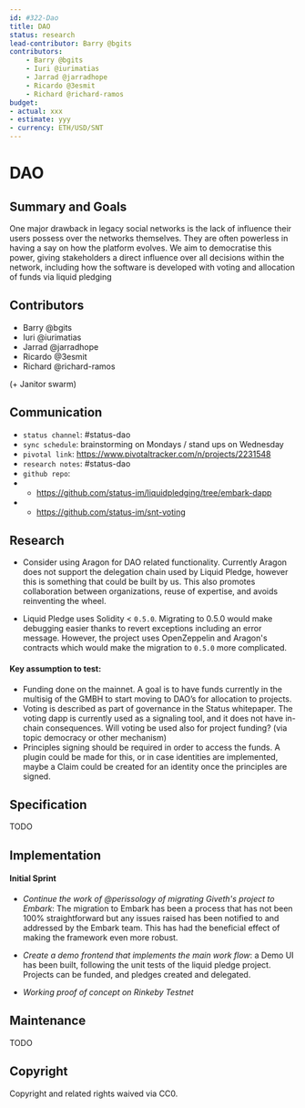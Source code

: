 ```yaml
---
id: #322-Dao
title: DAO
status: research
lead-contributor: Barry @bgits
contributors:
    - Barry @bgits
    - Iuri @iurimatias
    - Jarrad @jarradhope
    - Ricardo @3esmit
    - Richard @richard-ramos
budget:
- actual: xxx
- estimate: yyy
- currency: ETH/USD/SNT
---
```



DAO
=

## Summary and Goals

One major drawback in legacy social networks is the lack of influence their users possess over the networks themselves. They are often powerless in having a say on how the platform evolves. We aim to democratise this power, giving stakeholders a direct influence over all decisions within the network, including how the software is developed with voting and allocation of funds via liquid pledging


## Contributors

- Barry @bgits
- Iuri @iurimatias
- Jarrad @jarradhope
- Ricardo @3esmit
- Richard @richard-ramos

(+ Janitor swarm)

## Communication

- `status channel`: #status-dao
- `sync schedule`: brainstorming on Mondays / stand ups on Wednesday
- `pivotal link`: https://www.pivotaltracker.com/n/projects/2231548
- `research notes`: #status-dao
- `github repo`: 
- - https://github.com/status-im/liquidpledging/tree/embark-dapp
- - https://github.com/status-im/snt-voting

## Research

- Consider using Aragon for DAO related functionality. Currently Aragon does not support the delegation chain used by Liquid Pledge, however this is something that could be built by us. This also promotes collaboration between organizations, reuse of expertise, and avoids reinventing the wheel.

- Liquid Pledge uses Solidity < `0.5.0`. Migrating to 0.5.0 would make debugging easier thanks to revert exceptions including an error message. However, the project uses OpenZeppelin and Aragon's contracts which would make the migration to `0.5.0` more complicated. 

#### Key assumption to test:
- Funding done on the mainnet. A goal is to have funds currently in the multisig of the GMBH to start moving to DAO’s for allocation to projects.
- Voting is described as part of governance in the Status whitepaper. The voting dapp is currently used as a signaling tool, and it does not have in-chain consequences. Will voting be used also for project funding? (via topic democracy or other mechanism)
- Principles signing should be required in order to access the funds. A plugin could be made for this, or in case identities are implemented, maybe a Claim could be created for an identity once the principles are signed.


## Specification
TODO

## Implementation

#### Initial Sprint 
- *Continue the work of @perissology of migrating Giveth's project to Embark*: The migration to Embark has been a process that has not been 100% straightforward but any issues raised has been notified to and addressed by the Embark team. This has had the beneficial effect of making the framework even more robust.

- *Create a demo frontend that implements the main work flow*: a Demo UI has been built, following the unit tests of the liquid pledge project. Projects can be funded, and pledges created and delegated.

- *Working proof of concept on Rinkeby Testnet* 

## Maintenance
TODO

## Copyright

Copyright and related rights waived via CC0.
